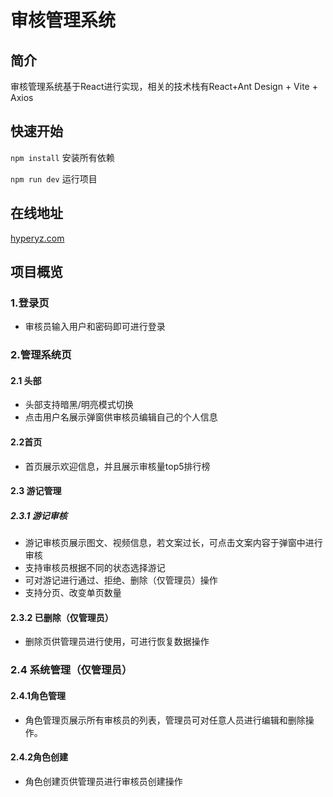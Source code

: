 # 审核管理系统

## 简介

审核管理系统基于React进行实现，相关的技术栈有React+Ant Design + Vite + Axios

## 快速开始

`npm install` 安装所有依赖

`npm run dev` 运行项目

## 在线地址

[hyperyz.com](https://hyperyz.com/)

## 项目概览

### 1.登录页

- 审核员输入用户和密码即可进行登录

### 2.管理系统页

#### 2.1 头部

- 头部支持暗黑/明亮模式切换
- 点击用户名展示弹窗供审核员编辑自己的个人信息

#### 2.2首页

- 首页展示欢迎信息，并且展示审核量top5排行榜

#### 2.3 游记管理

##### 2.3.1 游记审核

- 游记审核页展示图文、视频信息，若文案过长，可点击文案内容于弹窗中进行审核
- 支持审核员根据不同的状态选择游记
- 可对游记进行通过、拒绝、删除（仅管理员）操作
- 支持分页、改变单页数量

#### 2.3.2 已删除（仅管理员）

- 删除页供管理员进行使用，可进行恢复数据操作

### 2.4 系统管理（仅管理员）

#### 2.4.1角色管理

- 角色管理页展示所有审核员的列表，管理员可对任意人员进行编辑和删除操作。

#### 2.4.2角色创建

- 角色创建页供管理员进行审核员创建操作
